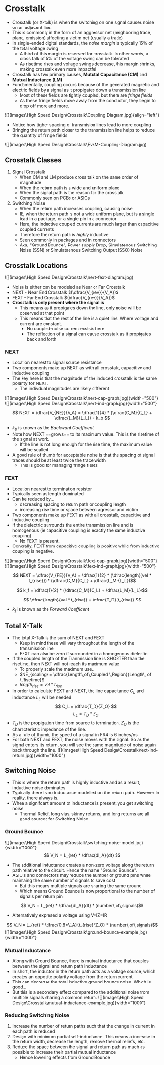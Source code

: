 # Crosstalk
* Crosstalk (or X-talk) is when the switching on one signal causes noise on an adjacent line. 
* This is commonly in the form of an aggressor net (neighboring trace, plane, emission) affecting a victim net (usually a trade)
* In single-ended digital standards, the *noise margin* is typically 15% of the total voltage swing
    * A third of this margin is reserved for crosstalk. In other words, a cross talk of 5% of the voltage swing can be tolerated
    * As risetime rises and voltage swings decrease, this margin shrinks, making crosstalk even more impactful
* Crosstalk has two primary causes, **Mututal Capacitance (CM)** and **Mutual Inductance (LM)**
* Fundamentally, coupling occurs because of the generated magnetic and electric fields by a signal as it propigates down a transmission line
    * Most of these fields are tightly coupled, but there are *fringe fields*
    * As these fringe fields move away from the conductor, they begin to drop off more and more.

![](images\High Speed Design\Crosstalk\Coupling Diagram.jpg){align="left"} 

* Notice how tigher spacing of transmision lines lead to more coupling
* Bringing the return path closer to the transmission line helps to reduce the quantity of fringe fields

![](images\High Speed Design\Crosstalk\EvsM-Coupling-Diagram.jpg)

## Crosstalk Classes

1. Signal Crosstalk
    * When CM and LM produce cross talk on the same order of magnitude
    * When the return path is a wide and uniform plane
    * When the signal path is the reason for the crosstalk
    * Commonly seen on PCBs or ASICs
2. Switching Noise
    * When the return path increases coupling, causing noise
    * IE, when the return path is not a wide uniform plane, but is a single lead in a package, or a single pin in a connector
    * Here, the inductive coupled currents are much larger than capacitive coupled currents
    * Therefore the return path is *highly* inductive
    * Seen commonly in packages and in connectors
    * Aka, "Ground Bounce", Power supply Drop, Simulatenous Switching Noise (SSN) or Simulataenous Switching Output (SSO) Noise

## Crosstalk Locations
![](images\High Speed Design\Crosstalk\next-fext-diagram.jpg)

* Noise is either can be modeled as Near or Far Crosstalk
* NEXT - Near End Crosstalk $(\dfrac{V_{rev}}{V_A})$
* FEXT - Far End Crosstalk $(\dfrac{V_{rev}}{V_A})$
* **Crosstalk is only present where the signal is**
    * This means as it propigates down the line, only noise will be observed at that point
    * This means that the rest of the line is a quiet line. Where voltage and current are constant.
        * No coupled-noise current exsists here
        * The reflection of a signal can cause crosstalk as it propigates back and forth

### NEXT
* Location nearest to signal source resistance
* Two components make up NEXT as with all crosstalk, capacitive and inductive coupling
* The key here is that the magnitude of the induced crosstalk is the same polarity for NEXT.
    * The indivdual magnitudes are likely different

![](images\High Speed Design\Crosstalk\next-cap-graph.jpg){width="500"} 
![](images\High Speed Design\Crosstalk\next-ind-graph.jpg){width="500"}

$$ NEXT = \dfrac{V_{NE}}{V_A} = \dfrac{1}{4} * (\dfrac{C_M}{C_L} + \dfrac{L_M}{L_L}) = k_b $$

* $k_b$ is known as the *Backward Coefficent*
* Note how NEXT ==grows== to its maximum value. This is the risetime of the signal at work.
    * If the line is not long enough for the rise time, the maximum value will be scalled
* A good rule of thumb for acceptable noise is that the spacing of signal traces should be at least twice the trace width
    * This is good for managing fringe fields

### FEXT
* Location nearest to termination resistor
* Typically seen as length dominated
* Can be reduced by...
    * decreasing spacing to return path or coupling length
    * increasing rise time or space between agressor and victim
* Two components make up FEXT as with all crosstalk, capacitive and inductive coupling
* If the dielectric surrounds the entire transmission line and is homogenous (ie capacitive coupling is exactly the same inductive coupling)
    * No FEXT is present.
* Generally, FEXT from capacitive coupling is positive while from inductive coupling is negative.

![](images\High Speed Design\Crosstalk\fext-cap-graph.jpg){width="500"} 
![](images\High Speed Design\Crosstalk\fext-ind-graph.jpg){width="500"}

$$ NEXT = \dfrac{V_{FE}}{V_A} = \dfrac{1}{2} * (\dfrac{length}{vel * t_{rise}}) * (\dfrac{C_M}{C_L} + \dfrac{L_M}{L_L})$$

$$ k_f = \dfrac{1}{2} * (\dfrac{C_M}{C_L} + \dfrac{L_M}{L_L})$$

$$ \dfrac{length}{vel * t_{rise}} = \dfrac{T_D}{t_{rise}} $$

* $k_f$ is known as the *Forward Coefficent*

## Total X-Talk
* The total X-Talk is the sum of NEXT and FEXT
    * Keep in mind these will vary throughout the length of the transmission line
    * FEXT can also be zero if surrounded in a homogenous dielectic
* If the coupled length of the Tranmission line is SHORTER than the risetime, then NEXT will not reach its maximum value 
    * To properly scale the maximum use..
    * $NE_{scaling} = \dfrac{Length\,of\,Coupled \,Region}{Length\, of \,Risetime}$
    * $length_{rise} = vel * t_{rise}$
* In order to calculate FEXT and NEXT, the line capacitance $C_L$ and inductance $L_L$ will be needed
$$ C_L = \dfrac{T_D}{Z_O} $$
$$ L_L = T_D * Z_O $$
* $T_D$ is the propigation time from source to termination. $Z_O$ is the characteristic impedance of the line.
* As a rule of thumb, the speed of a signal in FR4 is 6 inches/ns
* For both NEXT and FEXT, the noise moves with the signal. So as the signal enters its return, you will see the same magnitude of noise again back through the line.
![](images\High Speed Design\Crosstalk\fext-ind-return.jpg){width="1000"}

## Switching Noise
* This is where the return path is highly inductive and as a result, inductive noise dominates
* Typically there is no inductance modelled on the return path. However in reality, there always is.
* When a signifcant amount of inductance is present, you get switching noise
    * Thermal Relief, long vias, skinny returns, and long returns are all good sources for Switching Noise
### Ground Bounce
![](images\High Speed Design\Crosstalk\switching-noise-model.jpg){width="1000"}
$$ V_N = L_{ret} * \dfrac{dI_A}{dt} $$
* The additional inductance creates a non-zero voltage along the return path relative to the circuit. Hence the name "Ground Bounce".
* ASIC's and connectors may reduce the number of ground pins while maintaing the same number of signals to save cost
    * But this means multiple signals are sharing the same ground
    * Which means Ground Bounce is now proportional to the number of signals per return pin

$$ V_N = L_{ret} * \dfrac{dI_A}{dt} * (number\,of\,signals)$$

* Alternatively expresed a voltage using V=IZ=IR

$$ V_N = L_{ret} * \dfrac{0.8*V_A}{t_{rise}*Z_O} * (number\,of\,signals)$$
![](images\High Speed Design\Crosstalk\ground-bounce-example.jpg){width="1000"}
### Mutual Inductance
* Along with Ground Bounce, there is mutual inductance that couples between the signal and return path inductance
* In short, the inductor in the return path acts as a voltage source, which creates an opposite polarity voltage from the return current
* This can *decrease* the total inductive ground bounce noise. Which is good...
* But this is a secondary effect compared to the additional noise from multiple signals sharing a common return.
![](images\High Speed Design\Crosstalk\mutual-inductance-example.jpg){width="1000"}

### Reducing Switching Noise
1. Increase the number of return paths such that the change in current in each path is reduced
2. Design with minimum partial self-inductance. This means a increase in the return width, decrease the length, remove thermal reliefs, etc. 
3. Reduce the space between the signal and return path as much as possible to increase their partial mutual inductance
    * Hence lowering effects from Ground Bounce